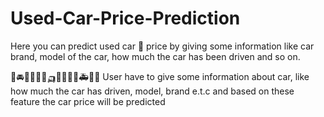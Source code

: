 # Used-Car-Price-Prediction

Here you can predict used car 🚙 price by giving some information like car brand, model of the car, how much the car has been driven and so on.
<!-- 
[Check your car price here](https://share.streamlit.io/subha996/used-car-price-prediction/main/main.py) -->

🚙🚘🚐🚗🚓🚕🛺🚕🚚🚛🚒🚑🚗🚓
User have to give some information about car, like how much the car has driven, model, brand e.t.c and based on these feature the car price will be predicted


<!-- [Video Explanation](https://www.youtube.com/playlist?list=PLPL68eAk13fsESpD9_-2fl6zb-PFknvd8) -->
<!--  -->
